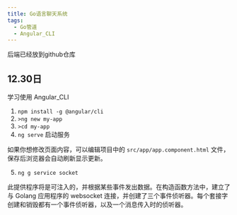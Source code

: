 ```yaml
---
title: Go语言聊天系统
tags:
  - Go管道
  - Angular_CLI
---
```




后端已经放到github仓库

## 12.30日
学习使用 Angular_CLI

1. `npm install -g @angular/cli`
2. `>ng new my-app`
3. `>cd my-app`
4. `ng serve` 启动服务

如果你想修改页面内容，可以编辑项目中的 `src/app/app.component.html` 文件，保存后浏览器会自动刷新显示更新。

5. `ng g service socket`

  
此提供程序将是可注入的，并根据某些事件发出数据。在构造函数方法中，建立了与 Golang 应用程序的 websocket 连接，并创建了三个事件侦听器。每个套接字创建和销毁都有一个事件侦听器，以及一个消息传入时的侦听器。